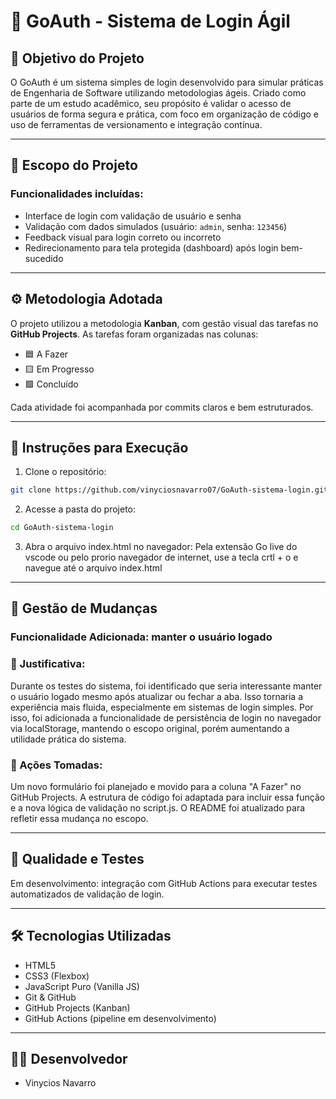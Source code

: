 # 🔐 GoAuth - Sistema de Login Ágil

## 📌 Objetivo do Projeto
O GoAuth é um sistema simples de login desenvolvido para simular práticas de Engenharia de Software utilizando metodologias ágeis. Criado como parte de um estudo acadêmico, seu propósito é validar o acesso de usuários de forma segura e prática, com foco em organização de código e uso de ferramentas de versionamento e integração contínua.

---

## 🚀 Escopo do Projeto
### Funcionalidades incluídas:
- Interface de login com validação de usuário e senha
- Validação com dados simulados (usuário: `admin`, senha: `123456`)
- Feedback visual para login correto ou incorreto
- Redirecionamento para tela protegida (dashboard) após login bem-sucedido

---

## ⚙️ Metodologia Adotada
O projeto utilizou a metodologia **Kanban**, com gestão visual das tarefas no **GitHub Projects**. As tarefas foram organizadas nas colunas:
- 🟦 A Fazer
- 🟨 Em Progresso
- 🟩 Concluído

Cada atividade foi acompanhada por commits claros e bem estruturados.

---

## 📂 Instruções para Execução

1. Clone o repositório:
```bash
git clone https://github.com/vinyciosnavarro07/GoAuth-sistema-login.git
```
2. Acesse a pasta do projeto:
```bash
cd GoAuth-sistema-login
```
3. Abra o arquivo index.html no navegador:
Pela extensão Go live do vscode ou pelo prorio navegador de internet, use a tecla crtl + o e navegue até o arquivo index.html

---

## 🔁 Gestão de Mudanças
### Funcionalidade Adicionada: manter o usuário logado
### 📝 Justificativa:
Durante os testes do sistema, foi identificado que seria interessante manter o usuário logado mesmo após atualizar ou fechar a aba.
Isso tornaria a experiência mais fluida, especialmente em sistemas de login simples.
Por isso, foi adicionada a funcionalidade de persistência de login no navegador via localStorage, mantendo o escopo original, porém aumentando a utilidade prática do sistema.


### 🔄 Ações Tomadas:
Um novo formulário foi planejado e movido para a coluna "A Fazer" no GitHub Projects.
A estrutura de código foi adaptada para incluir essa função e a nova lógica de validação no script.js.
O README foi atualizado para refletir essa mudança no escopo.

---
## 🧪 Qualidade e Testes
Em desenvolvimento: integração com GitHub Actions para executar testes automatizados de validação de login.

---
## 🛠️ Tecnologias Utilizadas
- HTML5
- CSS3 (Flexbox)
- JavaScript Puro (Vanilla JS)
- Git & GitHub
- GitHub Projects (Kanban)
- GitHub Actions (pipeline em desenvolvimento)

---
## 👨‍💻 Desenvolvedor
- Vinycios Navarro
